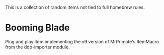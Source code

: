 
This is a collection of random items not tied to full homebrew rules.

# Booming Blade

Plug and play item implementing the v9 version of MrPrimate's ItemMacro from the ddb-importer module. 

